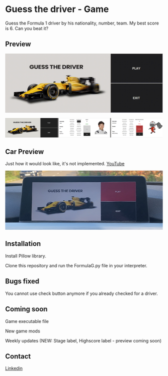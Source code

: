 # Guess the driver - Game
Guess the Formula 1 driver by his nationality, number, team.
My best score is 6. Can you beat it?

## Preview
![](https://github.com/AndreiNegrean/formulagame/blob/master/Game_Preview.gif)


![](https://github.com/AndreiNegrean/formulagame/blob/master/preview.jpg)

## Car Preview
Just how it would look like, it's not implemented.
[YouTube](https://www.youtube.com/watch?v=-v450K78B-M)

![](https://github.com/AndreiNegrean/formulagame/blob/master/Car_Preview.jpg)

## Installation
Install Pillow library.

Clone this repository and run the FormulaG.py file in your interpreter.

## Bugs fixed
You cannot use check button anymore if you already checked for a driver.

## Coming soon
Game executable file

New game mods

Weekly updates (NEW: Stage label, Highscore label - preview coming soon)

## Contact
[Linkedin](https://www.linkedin.com/in/andrei-negrean/)
